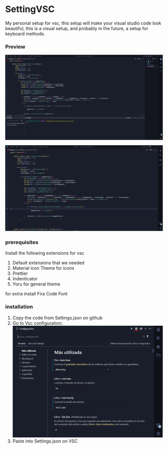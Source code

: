 # SettingVSC

My personal setup for vsc, this setup will make your visual studio code look beautiful, this is a visual setup, and probably in the future, a setup for keyboard methods.

### Preview

![Author: AdelGann](public/image2.png)

![Author: AdelGann](public/image3.png)

### prerequisites

Install the following extensions for vsc

1. Default extensions that we needed
2. Material icon Theme for icons
3. Prettier
4. Indenticator
5. Yoru for general theme

for extra install Fira Code Font

### installation

1. Copy the code from Settings.json on github
2. Go to Vsc configuration: ![Author: AdelGann](public/image1.png)
3. Paste into Settings.json on VSC
